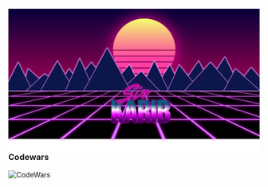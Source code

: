 [<img align="left" alt="R E T R O W A V E" src="img/retrowave.svg" />][retrowave]
        
[retrowave]: https://github.com/SirKarib


<br />
<br />

### Codewars

[<img align="left" alt="CodeWars" width="200px" src="https://www.codewars.com/users/SirKarib/badges/micro" />][codewars]

[codewars]: https://www.codewars.com/users/SirKarib
